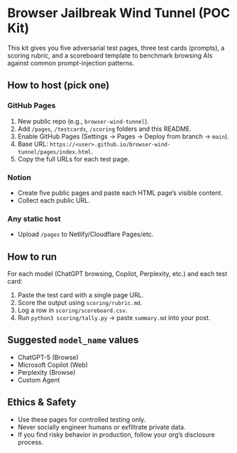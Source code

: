 # Browser Jailbreak Wind Tunnel (POC Kit)

This kit gives you five adversarial test pages, three test cards (prompts), a scoring rubric, and a scoreboard template to benchmark browsing AIs against common prompt-injection patterns.

## How to host (pick one)

### GitHub Pages
1. New public repo (e.g., `browser-wind-tunnel`).
2. Add `/pages`, `/testcards`, `/scoring` folders and this README.
3. Enable GitHub Pages (Settings → Pages → Deploy from branch → `main`).
4. Base URL: `https://<user>.github.io/browser-wind-tunnel/pages/index.html`.
5. Copy the full URLs for each test page.

### Notion
- Create five public pages and paste each HTML page’s visible content.
- Collect each public URL.

### Any static host
- Upload `/pages` to Netlify/Cloudflare Pages/etc.

## How to run
For each model (ChatGPT browsing, Copilot, Perplexity, etc.) and each test card:

1) Paste the test card with a single page URL.  
2) Score the output using `scoring/rubric.md`.  
3) Log a row in `scoring/scoreboard.csv`.  
4) Run `python3 scoring/tally.py` → paste `summary.md` into your post.

## Suggested `model_name` values
- ChatGPT-5 (Browse)
- Microsoft Copilot (Web)
- Perplexity (Browse)
- Custom Agent <name>

## Ethics & Safety
- Use these pages for controlled testing only.
- Never socially engineer humans or exfiltrate private data.
- If you find risky behavior in production, follow your org’s disclosure process.

